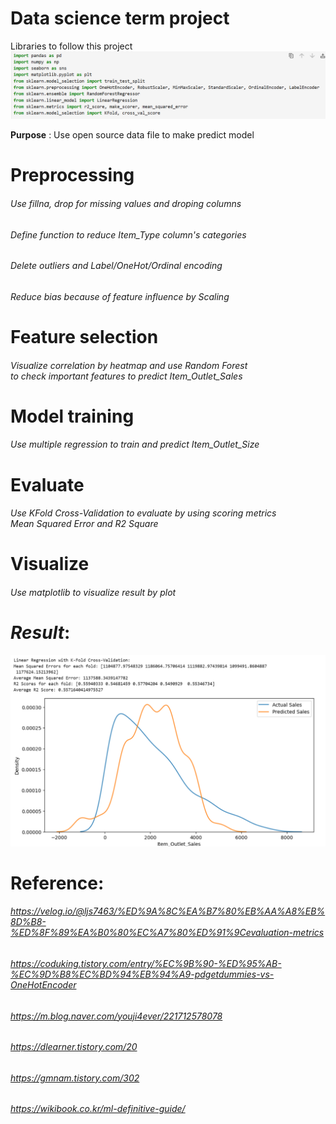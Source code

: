 # Data science term project

Libraries to follow this project
![Library_image](./images/library.png)

**Purpose** : Use open source data file to make predict model

# Preprocessing
###### Use fillna, drop for missing values and droping columns
###### Define function to reduce Item_Type column's categories
###### Delete outliers and Label/OneHot/Ordinal encoding
###### Reduce bias because of feature influence by Scaling

# Feature selection
###### Visualize correlation by heatmap and use Random Forest<br> to check important features to predict Item_Outlet_Sales

# Model training
###### Use multiple regression to train and predict Item_Outlet_Size

# Evaluate
###### Use KFold Cross-Validation to evaluate by using scoring metrics<br> Mean Squared Error and R2 Square

# Visualize
###### Use matplotlib to visualize result by plot

# ***Result***:
![Result_image](./images/result.png)

# Reference:
###### https://velog.io/@ljs7463/%ED%9A%8C%EA%B7%80%EB%AA%A8%EB%8D%B8-%ED%8F%89%EA%B0%80%EC%A7%80%ED%91%9Cevaluation-metrics
###### https://coduking.tistory.com/entry/%EC%9B%90-%ED%95%AB-%EC%9D%B8%EC%BD%94%EB%94%A9-pdgetdummies-vs-OneHotEncoder
###### https://m.blog.naver.com/youji4ever/221712578078
###### https://dlearner.tistory.com/20
###### https://gmnam.tistory.com/302
###### https://wikibook.co.kr/ml-definitive-guide/
